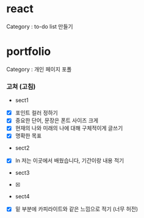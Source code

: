 # react


Category : to-do list 만들기

# portfolio


Category : 개인 페이지 포폴

### 고쳐 (고침)

- sect1
- [x]  포인트 컬러 정하기
- [x]  중요한 단어, 문장은 폰트 사이즈 크게
- [x]  현재의 나와 미래의 나에 대해 구체적이게 글쓰기
- [x]  명확한 목표
- sect2
- [x]  In 저는 이곳에서 배웠습니다, 기간이랑 내용 적기
- sect3
- [x]  
- sect4
- [x]  밑 부분에 카피라이트와 같은 느낌으로 적기 (너무 허전)
